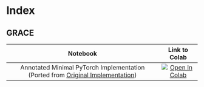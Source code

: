 # Index

## GRACE

| Notebook | Link to Colab |
| :---: | :---: |
| Annotated Minimal PyTorch Implementation (Ported from [Original Implementation](https://github.com/CRIPAC-DIG/GRACE)) | [![Open In Colab](https://colab.research.google.com/assets/colab-badge.svg)](https://colab.research.google.com/github/SauravMaheshkar/SSL-Graphs/blob/main/notebooks/GRACE/PyTorch_GRACE.ipynb) |